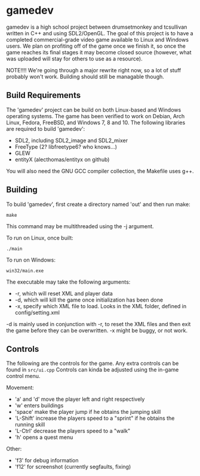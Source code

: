 gamedev
=======

gamedev is a high school project between drumsetmonkey and tcsullivan written in C++ and using SDL2/OpenGL. The goal of this project is to have a completed commercial-grade video game available to Linux and Windows users. We plan on profiting off of the game once we finish it, so once the game reaches its final stages it may become closed source (however, what was uploaded will stay for others to use as a resource).

NOTE!!!!
We're going through a major rewrite right now, so a lot of stuff probably won't work. Building should still be managable though.

Build Requirements
------------------

The 'gamedev' project can be build on both Linux-based and Windows operating systems. The game has been verified to work on Debian, Arch Linux, 
Fedora, FreeBSD, and Windows 7, 8 and 10. The following libraries are required to build 'gamedev':

* SDL2, including SDL2_image and SDL2_mixer
* FreeType (2? libfreetype6? who knows...)
* GLEW
* entityX (alecthomas/entityx on github)

You will also need the GNU GCC compiler collection, the Makefile uses g++.

Building
--------

To build 'gamedev', first create a directory named 'out' and then run make:

```
make
```

This command may be multithreaded using the -j argument.

To run on Linux, once built:

```
./main
```

To run on Windows:

```
win32/main.exe
```

The executable may take the following arguments:

* -r, which will reset XML and player data
* -d, which will kill the game once initialization has been done
* -x, specify which XML file to load. Looks in the XML folder, defined in config/setting.xml

-d is mainly used in conjunction with -r, to reset the XML files and then exit the game before they can be overwritten.
-x might be buggy, or not work.

Controls
--------

The following are the controls for the game. Any extra controls can be found in ```src/ui.cpp```
Controls can kinda be adjusted using the in-game control menu.

Movement:
* 'a' and 'd' move the player left and right respectively
* 'w' enters buildings
* 'space' make the player jump if he obtains the jumping skill
* 'L-Shift' increase the players speed to a "sprint" if he obtains the running skill
* 'L-Ctrl' decrease the players speed to a "walk"
* 'h' opens a quest menu

Other:
* 'f3' for debug information
* 'f12' for screenshot (currently segfaults, fixing)
